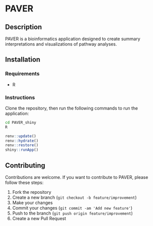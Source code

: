 # PAVER

## Description

PAVER is a bioinformatics application designed to create summary interpretations and visualizations of pathway analyses.

## Installation

### Requirements

- R

### Instructions

Clone the repository, then run the following commands to run the application:

```bash
cd PAVER_shiny
R
```

```R
renv::update()
renv::hydrate()
renv::restore()
shiny::runApp()
```

## Contributing

Contributions are welcome. If you want to contribute to PAVER, please follow these steps:

1. Fork the repository
2. Create a new branch (`git checkout -b feature/improvement`)
3. Make your changes
4. Commit your changes (`git commit -am 'Add new feature'`)
5. Push to the branch (`git push origin feature/improvement`)
6. Create a new Pull Request
